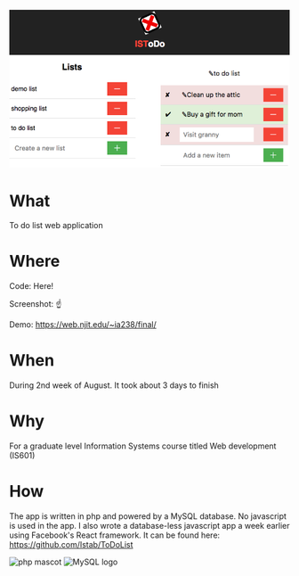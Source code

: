 ![Screenshot](/screenshot.png?raw=true)
# What
To do list web application

# Where
Code: Here!

Screenshot: ☝

Demo: https://web.njit.edu/~ia238/final/

# When
During 2nd week of August. It took about 3 days to finish

# Why
For a graduate level Information Systems course titled Web development (IS601)

# How
The app is written in php and powered by a MySQL database. No javascript is used in the app.
I also wrote a database-less javascript app a week earlier using Facebook's React framework.
It can be found here: https://github.com/Istab/ToDoList

![php mascot](https://upload.wikimedia.org/wikipedia/commons/3/31/Webysther_20160423_-_Elephpant.svg)
![MySQL logo](https://upload.wikimedia.org/wikipedia/en/6/62/MySQL.svg)
